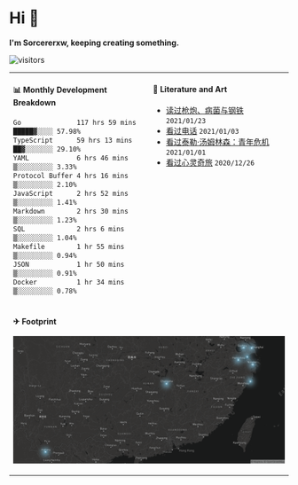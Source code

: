 # Hi 👋

**I'm Sorcererxw, keeping creating something.**

![visitors](https://visitor-badge.glitch.me/badge?page_id=sorcererxw.sorcererx)

<table width="800px">
<tr>
<td valign="top" width="50%">

#### 📊 Monthly Development Breakdown

<!--START_SECTION:waka-->
```text
Go              117 hrs 59 mins █████▓░░░░ 57.98%
TypeScript      59 hrs 13 mins  ██▓░░░░░░░ 29.10%
YAML            6 hrs 46 mins   ▒░░░░░░░░░ 3.33%
Protocol Buffer 4 hrs 16 mins   ▒░░░░░░░░░ 2.10%
JavaScript      2 hrs 52 mins   ▒░░░░░░░░░ 1.41%
Markdown        2 hrs 30 mins   ▒░░░░░░░░░ 1.23%
SQL             2 hrs 6 mins    ▒░░░░░░░░░ 1.04%
Makefile        1 hr 55 mins    ▒░░░░░░░░░ 0.94%
JSON            1 hr 50 mins    ▒░░░░░░░░░ 0.91%
Docker          1 hr 34 mins    ▒░░░░░░░░░ 0.78%
```
<!--END_SECTION:waka-->

<td valign="top" width="50%">

#### 💃 Literature and Art

<!--START_SECTION:douban-->
* [读过枪炮、病菌与钢铁](https://book.douban.com/subject/1813841/) <code>2021/01/23</code>
* [看过电话](http://movie.douban.com/subject/30346025/) <code>2021/01/03</code>
* [看过泰勒·汤姆林森：青年危机](http://movie.douban.com/subject/34979178/) <code>2021/01/01</code>
* [看过心灵奇旅](http://movie.douban.com/subject/24733428/) <code>2020/12/26</code>

<!--END_SECTION:douban-->

</td>
</tr>
<tr>
<td colspan="2">

#### ✈ Footprint

![footprint](./footprint.png)

</td>
</tr>
</table>



